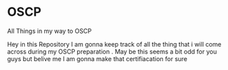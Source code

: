 # OSCP

All Things in my way to OSCP

Hey in this Repository I am gonna keep track of all the thing that i will come across during my OSCP preparation . May be this seems a bit odd for you guys but belive me I am gonna make that certifiacation for sure
